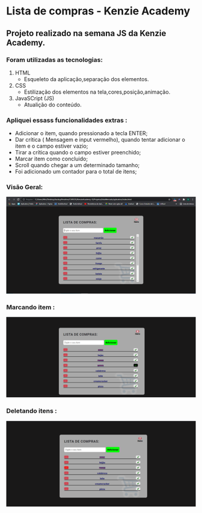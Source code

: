 # Lista de compras - Kenzie Academy

## Projeto realizado na semana JS da Kenzie Academy.

### Foram utilizadas as tecnologias:

1. HTML
    - Esqueleto da aplicação,separação dos elementos.
2. CSS
    - Estilização dos elementos na tela,cores,posição,animação.
3. JavaSCript (JS)
    - Atualição do conteúdo.
   
### Apliquei essass funcionalidades extras : 
 - Adicionar o item, quando pressionado a tecla ENTER;
 - Dar crítica ( Mensagem e input vermelho), quando tentar adicionar o item e o campo estiver vazio;
 - Tirar a crítica quando o campo estiver preenchido;
 - Marcar item como concluido;
 - Scroll quando chegar a um determinado tamanho;
 - Foi adicionado um contador para o total de itens;

### Visão Geral:
![imagem aplicação](./assets/aplicacao.PNG)

### Marcando item :
![item marcado](./assets/itensMarcados.PNG)

### Deletando itens : 
![item deletado](./assets/itemDeletado.png)
